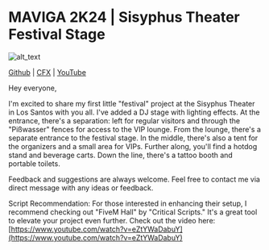 # MAVIGA 2K24 | Sisyphus Theater Festival Stage               

<img alt="alt_text"  src="https://i.imgur.com/swmiYnq.gif" />

[Github](https://github.com/MAVIGA2K24) | [CFX](https://forum.cfx.re/u/maviga2k24) | [YouTube](https://www.youtube.com/channel/UCR3MP8cMhS932P70I48AjsA)

Hey everyone,

I'm excited to share my first little "festival" project at the Sisyphus Theater in Los Santos with you all. I've added a DJ stage with lighting effects. At the entrance, there's a separation: left for regular visitors and through the "Pißwasser" fences for access to the VIP lounge. From the lounge, there's a separate entrance to the festival stage. In the middle, there's also a tent for the organizers and a small area for VIPs. Further along, you'll find a hotdog stand and beverage carts. Down the line, there's a tattoo booth and portable toilets.

Feedback and suggestions are always welcome. Feel free to contact me via direct message with any ideas or feedback.

Script Recommendation:
For those interested in enhancing their setup, I recommend checking out "FiveM Hall" by "Critical Scripts." It's a great tool to elevate your project even further. Check out the video here: [https://www.youtube.com/watch?v=eZtYWaDabuY](https://www.youtube.com/watch?v=eZtYWaDabuY)
